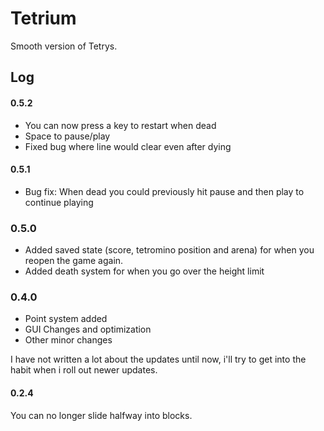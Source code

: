 # Tetrium
Smooth version of Tetrys. 


## Log

#### 0.5.2
- You can now press a key to restart when dead
- Space to pause/play
- Fixed bug where line would clear even after dying

#### 0.5.1
- Bug fix: When dead you could previously hit pause and then play to continue playing

### 0.5.0
- Added saved state (score, tetromino position and arena) for when you reopen the game again.
- Added death system for when you go over the height limit

### 0.4.0
- Point system added
- GUI Changes and optimization
- Other minor changes


I have not written a lot about the updates until now, i'll try to get into the habit when i roll out newer updates.

#### 0.2.4
You can no longer slide halfway into blocks.
